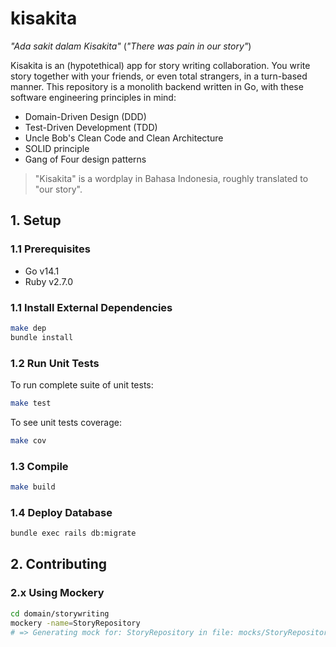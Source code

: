 # kisakita

_"Ada sakit dalam Kisakita"_ (_"There was pain in our story"_)

Kisakita is an (hypotethical) app for story writing collaboration. You write story together with your friends, or even total strangers, in a turn-based manner. This repository is a monolith backend written in Go, with these software engineering principles in mind:
* Domain-Driven Design (DDD)
* Test-Driven Development (TDD)
* Uncle Bob's Clean Code and Clean Architecture
* SOLID principle
* Gang of Four design patterns

> "Kisakita" is a wordplay in Bahasa Indonesia, roughly translated to "our story".

## 1. Setup

### 1.1 Prerequisites

* Go v14.1
* Ruby v2.7.0

### 1.1 Install External Dependencies

```bash
make dep
bundle install
```

### 1.2 Run Unit Tests

To run complete suite of unit tests:

```bash
make test
```

To see unit tests coverage:

```bash
make cov
```

### 1.3 Compile

```bash
make build
```

### 1.4 Deploy Database

```bash
bundle exec rails db:migrate
```

## 2. Contributing

### 2.x Using Mockery

```bash
cd domain/storywriting
mockery -name=StoryRepository
# => Generating mock for: StoryRepository in file: mocks/StoryRepository.go
```
